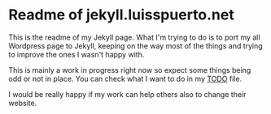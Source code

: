 # Readme of jekyll.luisspuerto.net

This is the readme of my Jekyll page. What I'm trying to do is to port my all Wordpress page to Jekyll, keeping on the way most of the things and trying to improve the ones I wasn't happy with.

This is mainly a work in progress right now so expect some things being odd or not in place. You can check what I want to do in my [TODO](TODO.md) file. 

I would be really happy if my work can help others also to change their website. 

